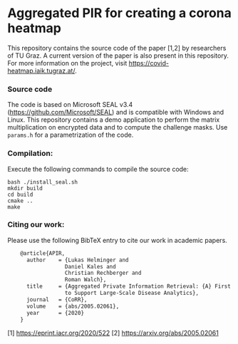 # Aggregated PIR for creating a corona heatmap

This repository contains the source code of the paper [1,2] by researchers of TU Graz. A current version of the paper is also present in this repository. For more information on the project, visit https://covid-heatmap.iaik.tugraz.at/.

### Source code
The code is based on Microsoft SEAL v3.4 (https://github.com/Microsoft/SEAL) and is compatible with Windows and Linux.
This repository contains a demo application to perform the matrix multiplication on encrypted data and to compute the challenge masks. Use `params.h` for a parametrization of the code.

### Compilation:
Execute the following commands to compile the source code:
```
bash ./install_seal.sh
mkdir build
cd build
cmake ..
make
```

### Citing our work:
Please use the following BibTeX entry to cite our work in academic papers.

```tex
    @article{APIR,
      author    = {Lukas Helminger and
                  Daniel Kales and
                  Christian Rechberger and
                  Roman Walch},
      title     = {Aggregated Private Information Retrieval: {A} First Practical Implementation
                  to Support Large-Scale Disease Analytics},
      journal   = {CoRR},
      volume    = {abs/2005.02061},
      year      = {2020}
    }
```


[1] https://eprint.iacr.org/2020/522
[2] https://arxiv.org/abs/2005.02061
